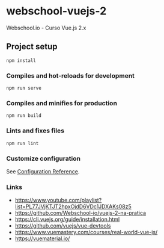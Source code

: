 # webschool-vuejs-2
Webschool.io - Curso Vue.js 2.x

## Project setup
```
npm install
```

### Compiles and hot-reloads for development
```
npm run serve
```

### Compiles and minifies for production
```
npm run build
```

### Lints and fixes files
```
npm run lint
```

### Customize configuration
See [Configuration Reference](https://cli.vuejs.org/config/).

### Links
* https://www.youtube.com/playlist?list=PL77JVjKTJT2hpxOjdD6VDc1JDXAKs08z5
* https://github.com/Webschool-io/vuejs-2-na-pratica
* https://cli.vuejs.org/guide/installation.html
* https://github.com/vuejs/vue-devtools
* https://www.vuemastery.com/courses/real-world-vue-js/
* https://vuematerial.io/
